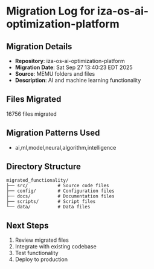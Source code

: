# Migration Log for iza-os-ai-optimization-platform

## Migration Details
- **Repository**: iza-os-ai-optimization-platform
- **Migration Date**: Sat Sep 27 13:40:23 EDT 2025
- **Source**: MEMU folders and files
- **Description**: AI and machine learning functionality

## Files Migrated
   16756 files migrated

## Migration Patterns Used
- ai,ml,model,neural,algorithm,intelligence

## Directory Structure
```
migrated_functionality/
├── src/           # Source code files
├── config/        # Configuration files
├── docs/          # Documentation files
├── scripts/       # Script files
└── data/          # Data files
```

## Next Steps
1. Review migrated files
2. Integrate with existing codebase
3. Test functionality
4. Deploy to production


